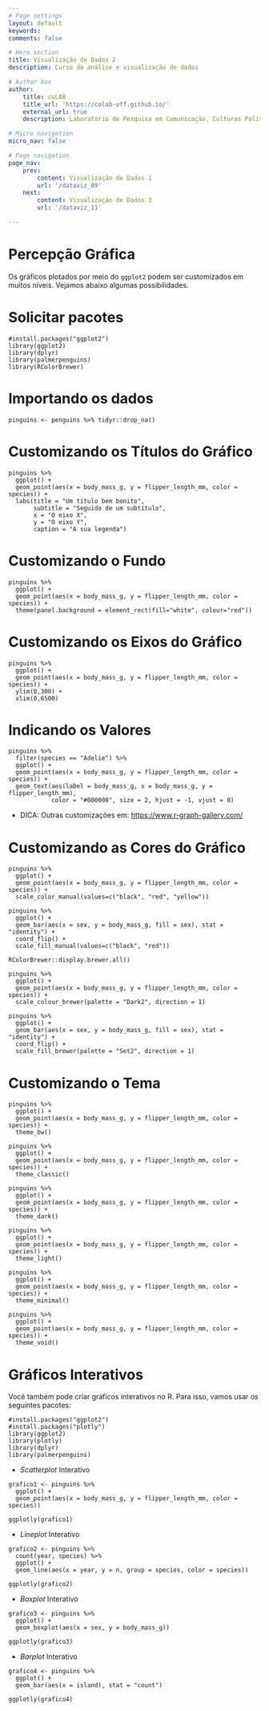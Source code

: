 ```yaml
---
# Page settings
layout: default
keywords:
comments: false

# Hero section
title: Visualização de Dados 2
description: Curso de análise e visualização de dados

# Author box
author:
    title: coLAB
    title_url: 'https://colab-uff.github.io/'
    external_url: true
    description: Laboratório de Pesquisa em Comunicação, Culturas Políticas e Economia da Colaboração

# Micro navigation
micro_nav: false

# Page navigation
page_nav:
    prev:
        content: Visualização de Dados 1
        url: '/dataviz_09'
    next:
        content: Visualização de Dados 3
        url: '/dataviz_11'

---
```


# Percepção Gráfica

Os gráficos plotados por meio do `ggplot2` podem ser customizados em muitos níveis. Vejamos abaixo algumas possibilidades.

# Solicitar pacotes

```
#install.packages("ggplot2")
library(ggplot2)
library(dplyr)
library(palmerpenguins)
library(RColorBrewer)
```

# Importando os dados

```
pinguins <- penguins %>% tidyr::drop_na()
```

# Customizando os Títulos do Gráfico

```
pinguins %>% 
  ggplot() +
  geom_point(aes(x = body_mass_g, y = flipper_length_mm, color = species)) +
  labs(title = "Um título bem bonito", 
       subtitle = "Seguido de um subtítulo",
       x = "O eixo X",
       y = "O eixo Y",
       caption = "A sua legenda")
```

# Customizando o Fundo

```
pinguins %>% 
  ggplot() +
  geom_point(aes(x = body_mass_g, y = flipper_length_mm, color = species)) +
  theme(panel.background = element_rect(fill="white", colour="red"))
```

# Customizando os Eixos do Gráfico

```
pinguins %>% 
  ggplot() +
  geom_point(aes(x = body_mass_g, y = flipper_length_mm, color = species)) +
  ylim(0,300) +
  xlim(0,6500)
```

# Indicando os Valores

```
pinguins %>%
  filter(species == "Adelie") %>% 
  ggplot() +
  geom_point(aes(x = body_mass_g, y = flipper_length_mm, color = species)) +
  geom_text(aes(label = body_mass_g, x = body_mass_g, y = flipper_length_mm), 
            color = "#000000", size = 2, hjust = -1, vjust = 0)
```

* DICA: Outras customizações em: https://www.r-graph-gallery.com/

# Customizando as Cores do Gráfico

```
pinguins %>% 
  ggplot() +
  geom_point(aes(x = body_mass_g, y = flipper_length_mm, color = species)) +
  scale_color_manual(values=c("black", "red", "yellow"))

pinguins %>% 
  ggplot() +
  geom_bar(aes(x = sex, y = body_mass_g, fill = sex), stat = "identity") +
  coord_flip() +
  scale_fill_manual(values=c("black", "red"))

RColorBrewer::display.brewer.all()

pinguins %>% 
  ggplot() +
  geom_point(aes(x = body_mass_g, y = flipper_length_mm, color = species)) +
  scale_colour_brewer(palette = "Dark2", direction = 1)

pinguins %>% 
  ggplot() +
  geom_bar(aes(x = sex, y = body_mass_g, fill = sex), stat = "identity") +
  coord_flip() +
  scale_fill_brewer(palette = "Set2", direction = 1)
```

# Customizando o Tema

```
pinguins %>% 
  ggplot() +
  geom_point(aes(x = body_mass_g, y = flipper_length_mm, color = species)) +
  theme_bw()

pinguins %>% 
  ggplot() +
  geom_point(aes(x = body_mass_g, y = flipper_length_mm, color = species)) +
  theme_classic()

pinguins %>% 
  ggplot() +
  geom_point(aes(x = body_mass_g, y = flipper_length_mm, color = species)) +
  theme_dark()

pinguins %>% 
  ggplot() +
  geom_point(aes(x = body_mass_g, y = flipper_length_mm, color = species)) +
  theme_light()

pinguins %>% 
  ggplot() +
  geom_point(aes(x = body_mass_g, y = flipper_length_mm, color = species)) +
  theme_minimal()

pinguins %>% 
  ggplot() +
  geom_point(aes(x = body_mass_g, y = flipper_length_mm, color = species)) +
  theme_void()
```

# Gráficos Interativos

Você também pode criar gráficos interativos no R. Para isso, vamos usar os seguintes pacotes:

```
#install.packages("ggplot2")
#install.packages("plotly")
library(ggplot2)
library(plotly)
library(dplyr)
library(palmerpenguins)
```

* *Scatterplot* Interativo

```
grafico1 <- pinguins %>% 
  ggplot() +
  geom_point(aes(x = body_mass_g, y = flipper_length_mm, color = species))

ggplotly(grafico1)
```

* *Lineplot* Interativo

```
grafico2 <- pinguins %>% 
  count(year, species) %>% 
  ggplot() +
  geom_line(aes(x = year, y = n, group = species, color = species))

ggplotly(grafico2)
```

* *Boxplot* Interativo

```
grafico3 <- pinguins %>% 
  ggplot() +
  geom_boxplot(aes(x = sex, y = body_mass_g))

ggplotly(grafico3)
```

* *Barplot* Interativo

```
grafico4 <- pinguins %>% 
  ggplot() +
  geom_bar(aes(x = island), stat = "count")

ggplotly(grafico4)
```

